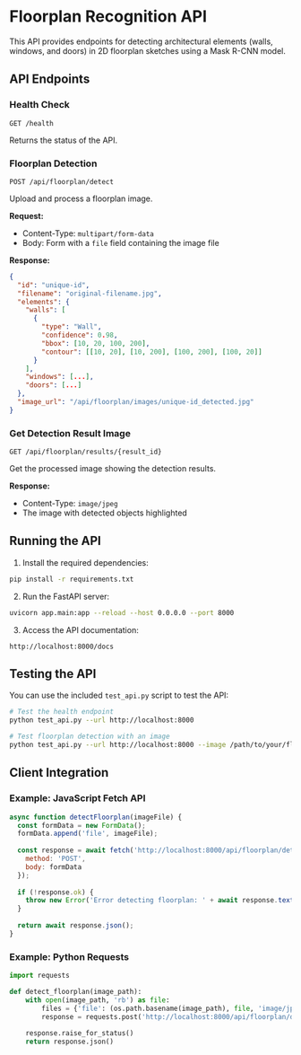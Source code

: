 # Floorplan Recognition API

This API provides endpoints for detecting architectural elements (walls, windows, and doors) in 2D floorplan sketches using a Mask R-CNN model.

## API Endpoints

### Health Check
```
GET /health
```
Returns the status of the API.

### Floorplan Detection
```
POST /api/floorplan/detect
```
Upload and process a floorplan image.

**Request:**
- Content-Type: `multipart/form-data`
- Body: Form with a `file` field containing the image file

**Response:**
```json
{
  "id": "unique-id",
  "filename": "original-filename.jpg",
  "elements": {
    "walls": [
      {
        "type": "Wall",
        "confidence": 0.98,
        "bbox": [10, 20, 100, 200],
        "contour": [[10, 20], [10, 200], [100, 200], [100, 20]]
      }
    ],
    "windows": [...],
    "doors": [...]
  },
  "image_url": "/api/floorplan/images/unique-id_detected.jpg"
}
```

### Get Detection Result Image
```
GET /api/floorplan/results/{result_id}
```
Get the processed image showing the detection results.

**Response:**
- Content-Type: `image/jpeg`
- The image with detected objects highlighted

## Running the API

1. Install the required dependencies:
```bash
pip install -r requirements.txt
```

2. Run the FastAPI server:
```bash
uvicorn app.main:app --reload --host 0.0.0.0 --port 8000
```

3. Access the API documentation:
```
http://localhost:8000/docs
```

## Testing the API

You can use the included `test_api.py` script to test the API:

```bash
# Test the health endpoint
python test_api.py --url http://localhost:8000

# Test floorplan detection with an image
python test_api.py --url http://localhost:8000 --image /path/to/your/floorplan.jpg
```

## Client Integration

### Example: JavaScript Fetch API
```javascript
async function detectFloorplan(imageFile) {
  const formData = new FormData();
  formData.append('file', imageFile);
  
  const response = await fetch('http://localhost:8000/api/floorplan/detect', {
    method: 'POST',
    body: formData
  });
  
  if (!response.ok) {
    throw new Error('Error detecting floorplan: ' + await response.text());
  }
  
  return await response.json();
}
```

### Example: Python Requests
```python
import requests

def detect_floorplan(image_path):
    with open(image_path, 'rb') as file:
        files = {'file': (os.path.basename(image_path), file, 'image/jpeg')}
        response = requests.post('http://localhost:8000/api/floorplan/detect', files=files)
    
    response.raise_for_status()
    return response.json()
```
